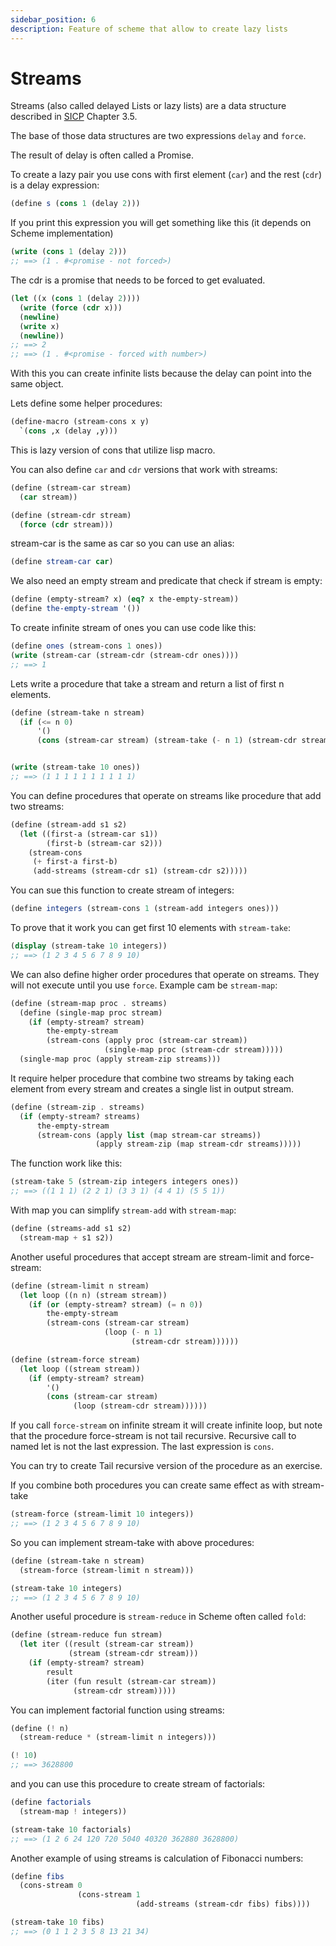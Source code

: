 ```yaml
---
sidebar_position: 6
description: Feature of scheme that allow to create lazy lists
---
```


# Streams

Streams (also called delayed Lists or lazy lists) are a data structure described in
[SICP](https://web.mit.edu/6.001/6.037/sicp.pdf) Chapter 3.5.

The base of those data structures are two expressions `delay` and `force`.

The result of delay is often called a Promise.

To create a lazy pair you use cons with first element (`car`) and the rest (`cdr`) is a delay expression:

```scheme
(define s (cons 1 (delay 2)))
```

If you print this expression you will get something like this (it depends on Scheme implementation)

```scheme
(write (cons 1 (delay 2)))
;; ==> (1 . #<promise - not forced>)
```

The cdr is a promise that needs to be forced to get evaluated.

```scheme
(let ((x (cons 1 (delay 2))))
  (write (force (cdr x)))
  (newline)
  (write x)
  (newline))
;; ==> 2
;; ==> (1 . #<promise - forced with number>)
```

With this you can create infinite lists because the delay can point into the same object.

Lets define some helper procedures:

```scheme
(define-macro (stream-cons x y)
  `(cons ,x (delay ,y)))
```

This is lazy version of cons that utilize lisp macro.

You can also define `car` and `cdr` versions that work with streams:

```scheme
(define (stream-car stream)
  (car stream))

(define (stream-cdr stream)
  (force (cdr stream)))
```

stream-car is the same as car so you can use an alias:

```scheme
(define stream-car car)
```

We also need an empty stream and predicate that check if stream is empty:

```scheme
(define (empty-stream? x) (eq? x the-empty-stream))
(define the-empty-stream '())
```

To create infinite stream of ones you can use code like this:

```scheme
(define ones (stream-cons 1 ones))
(write (stream-car (stream-cdr (stream-cdr ones))))
;; ==> 1
```

Lets write a procedure that take a stream and return a list of first n elements.

```scheme
(define (stream-take n stream)
  (if (<= n 0)
      '()
      (cons (stream-car stream) (stream-take (- n 1) (stream-cdr stream)))))


(write (stream-take 10 ones))
;; ==> (1 1 1 1 1 1 1 1 1 1)
```

You can define procedures that operate on streams like procedure that add two streams:

```scheme
(define (stream-add s1 s2)
  (let ((first-a (stream-car s1))
        (first-b (stream-car s2)))
    (stream-cons
     (+ first-a first-b)
     (add-streams (stream-cdr s1) (stream-cdr s2)))))
```

You can sue this function to create stream of integers:

```scheme
(define integers (stream-cons 1 (stream-add integers ones)))
```

To prove that it work you can get first 10 elements with `stream-take`:

```scheme
(display (stream-take 10 integers))
;; ==> (1 2 3 4 5 6 7 8 9 10)
```

We can also define higher order procedures that operate on streams. They will not execute until you use `force`. Example cam be `stream-map`:

```scheme
(define (stream-map proc . streams)
  (define (single-map proc stream)
    (if (empty-stream? stream)
        the-empty-stream
        (stream-cons (apply proc (stream-car stream))
                     (single-map proc (stream-cdr stream)))))
  (single-map proc (apply stream-zip streams)))
```

It require helper procedure that combine two streams by taking each element from every stream and
creates a single list in output stream.

```scheme
(define (stream-zip . streams)
  (if (empty-stream? streams)
      the-empty-stream
      (stream-cons (apply list (map stream-car streams))
                   (apply stream-zip (map stream-cdr streams)))))
```

The function work like this:

```scheme
(stream-take 5 (stream-zip integers integers ones))
;; ==> ((1 1 1) (2 2 1) (3 3 1) (4 4 1) (5 5 1))
```

With map you can simplify `stream-add` with `stream-map`:

```scheme
(define (streams-add s1 s2)
  (stream-map + s1 s2))
```

Another useful procedures that accept stream are stream-limit and force-stream:

```scheme
(define (stream-limit n stream)
  (let loop ((n n) (stream stream))
    (if (or (empty-stream? stream) (= n 0))
        the-empty-stream
        (stream-cons (stream-car stream)
                     (loop (- n 1)
                           (stream-cdr stream))))))

(define (stream-force stream)
  (let loop ((stream stream))
    (if (empty-stream? stream)
        '()
        (cons (stream-car stream)
              (loop (stream-cdr stream))))))
```

If you call `force-stream` on infinite stream it will create infinite loop, but note that the
procedure force-stream is not tail recursive. Recursive call to named let is not the last
expression. The last expression is `cons`.

You can try to create Tail recursive version of the procedure as an exercise.

If you combine both procedures you can create same effect as with stream-take

```scheme
(stream-force (stream-limit 10 integers))
;; ==> (1 2 3 4 5 6 7 8 9 10)
```

So you can implement stream-take with above procedures:

```scheme
(define (stream-take n stream)
  (stream-force (stream-limit n stream)))

(stream-take 10 integers)
;; ==> (1 2 3 4 5 6 7 8 9 10)
```

Another useful procedure is `stream-reduce` in Scheme often called `fold`:

```scheme
(define (stream-reduce fun stream)
  (let iter ((result (stream-car stream))
             (stream (stream-cdr stream)))
    (if (empty-stream? stream)
        result
        (iter (fun result (stream-car stream))
              (stream-cdr stream)))))
```

You can implement factorial function using streams:

```scheme
(define (! n)
  (stream-reduce * (stream-limit n integers)))

(! 10)
;; ==> 3628800
```

and you can use this procedure to create stream of factorials:

```scheme
(define factorials
  (stream-map ! integers))

(stream-take 10 factorials)
;; ==> (1 2 6 24 120 720 5040 40320 362880 3628800)
```

Another example of using streams is calculation of Fibonacci numbers:

```scheme
(define fibs
  (cons-stream 0
               (cons-stream 1
                            (add-streams (stream-cdr fibs) fibs))))

(stream-take 10 fibs)
;; ==> (0 1 1 2 3 5 8 13 21 34)
```
